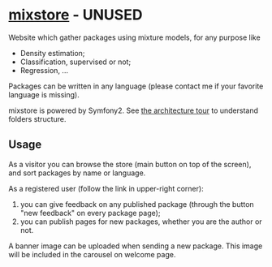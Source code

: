 # [mixstore](http://mixstore.org) - UNUSED

Website which gather packages using mixture models, for any purpose like

* Density estimation; 
* Classification, supervised or not; 
* Regression, ... 

Packages can be written in any language (please contact me if your favorite language is missing).

mixstore is powered by Symfony2. See [the architecture tour](http://symfony.com/doc/current/quick_tour/the_architecture.html) to understand folders structure.

## Usage

As a visitor you can browse the store (main button on top of the screen), and sort packages by name or language.

As a registered user (follow the link in upper-right corner):

1. you can give feedback on any published package (through the button "new feedback" on every package page);
2. you can publish pages for new packages, whether you are the author or not.

A banner image can be uploaded when sending a new package. This image will be included in the carousel on welcome page.
